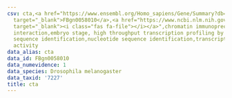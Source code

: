 ```yaml
---
csv: cta,<a href="https://www.ensembl.org/Homo_sapiens/Gene/Summary?db=core;g=FBgn0058010"
  target="_blank">FBgn0058010</a>,<a href="https://www.ncbi.nlm.nih.gov/pubmed/15998452"
  target="_blank"><i class="fas fa-file"></i></a>",chromatin immunoprecipitation assay,direct
  interaction,embryo stage, high throughput transcription profiling by microarray,nucleotide
  sequence identification,nucleotide sequence identification,transcriptional regulation,down-regulates
  activity
data_alias: cta
data_id: FBgn0058010
data_numevidence: 1
data_species: Drosophila melanogaster
data_taxid: '7227'
title: cta
---
```

